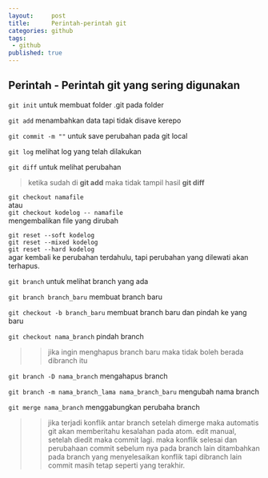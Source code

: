 ```yaml
---
layout:     post
title:      Perintah-perintah git
categories: github
tags:
 - github
published: true
---
```

## Perintah - Perintah git yang sering digunakan

``git init``
untuk membuat folder .git pada folder

``git add`` 
menambahkan data tapi tidak disave kerepo

``git commit -m ""`` 
untuk save perubahan pada git local

``git log`` 
melihat log yang telah dilakukan

``git diff`` 
untuk melihat perubahan
> ketika sudah di __git add__ maka tidak tampil hasil __git diff__
        
``git checkout namafile``  
atau  
``git checkout kodelog -- namafile``  
mengembalikan file yang dirubah

``git reset --soft kodelog``  
``git reset --mixed kodelog``  
``git reset --hard kodelog``  
agar kembali ke perubahan terdahulu, tapi perubahan yang dilewati akan terhapus.

``git branch`` 
untuk melihat branch yang ada

``git branch branch_baru`` 
membuat branch baru 

``git checkout -b branch_baru`` 
membuat branch baru dan pindah ke yang baru

``git checkout nama_branch`` 
pindah branch

>> jika ingin menghapus branch baru maka tidak boleh berada dibranch itu

``git branch -D nama_branch`` 
mengahapus branch

``git branch -m nama_branch_lama nama_branch_baru`` 
mengubah nama branch

``git merge nama_branch`` 
menggabungkan perubaha branch

>> jika terjadi konflik antar branch setelah dimerge maka automatis git akan memberitahu kesalahan pada atom.
edit manual, setelah diedit maka commit lagi. maka konflik selesai dan perubahaan
commit sebelum nya pada branch lain ditambahkan pada branch yang menyelesaikan
konflik tapi dibranch lain commit masih tetap seperti yang terakhir.

